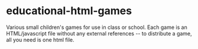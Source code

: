# educational-html-games
Various small children's games for use in class or school. Each game is an HTML/javascript file without any external references -- to distribute a game, all you need is one html file.
